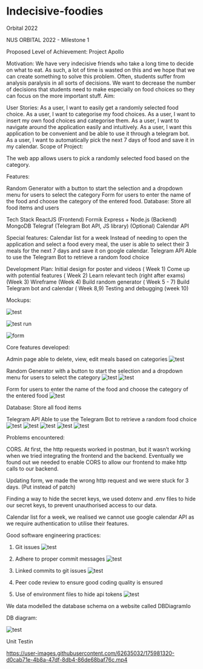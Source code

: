 # Indecisive-foodies
Orbital 2022



NUS ORBITAL 2022 - Milestone 1

Proposed Level of Achievement:
Project Apollo

Motivation:
We have very indecisive friends who take a long time to decide on what to eat. As such, a lot of time is wasted on this and we hope that we can create something to solve this problem. Often, students suffer from analysis paralysis in all sorts of decisions. We want to decrease the number of decisions that students need to make especially on food choices so they can focus on the more important stuff.
Aim:

User Stories:
As a user, I want to easily get a randomly selected food choice.
As a user, I want to categorise my food choices.
As a user, I want to insert my own food choices and categorise them.
As a user, I want to navigate around the application easily and intuitively.
As a user, I want this application to be convenient and be able to use it through a telegram bot.
As a user, I want to automatically pick the next 7 days of food and save it in my calendar.
Scope of Project:

The web app allows users to pick a randomly selected food based on the category.

Features:

Random Generator with a button to start the selection and a dropdown menu for users to select the category
Form for users to enter the name of the food and choose the category of the entered food.
Database: Store all food items and users


Tech Stack
ReactJS (Frontend)
Formik
Express + Node.js (Backend)
MongoDB
Telegraf (Telegram Bot API, JS library) (Optional)
Calendar API


Special features:
Calendar list for a week
Instead of needing to open the application and select a food every meal, the user is able to select their 3 meals for the next 7 days and save it on google calendar.
Telegram API
Able to use the Telegram Bot to retrieve a random food choice

Development Plan:
Initial design for poster and videos ( Week 1)
Come up with potential features ( Week 2)
Learn relevant tech (right after exams) (Week 3)
Wireframe (Week 4)
Build random generator ( Week 5 - 7)
Build Telegram bot and calendar ( Week 8,9)
Testing and debugging (week 10)

Mockups: 

![test](https://github.com/Evande1/indecisive-foodies/blob/main/MicrosoftTeams-image.png)

![test run](https://github.com/Evande1/indecisive-foodies/blob/main/MicrosoftTeams-image%20(1).png)

![form](https://github.com/Evande1/indecisive-foodies/blob/main/MicrosoftTeams-image%20(2).png)



Core features developed:

Admin page able to delete, view, edit meals based on categories 
![test](https://github.com/Evande1/indecisive-foodies/blob/main/app4.png)

Random Generator with a button to start the selection and a dropdown menu for users to select the category 
![test](https://github.com/Evande1/indecisive-foodies/blob/main/app1.png)
![test](https://github.com/Evande1/indecisive-foodies/blob/main/app2.png)

Form for users to enter the name of the food and choose the category of the entered food
![test](https://github.com/Evande1/indecisive-foodies/blob/main/app4.png)

Database: Store all food items 

Telegram API Able to use the Telegram Bot to retrieve a random food choice
![test](https://github.com/Evande1/indecisive-foodies/blob/main/tele1.png)
![test](https://github.com/Evande1/indecisive-foodies/blob/main/tele2.png)
![test](https://github.com/Evande1/indecisive-foodies/blob/main/tele3.png)
![test](https://github.com/Evande1/indecisive-foodies/blob/main/tele4.png)
![test](https://github.com/Evande1/indecisive-foodies/blob/main/tele5.png)

Problems encountered: 

CORS. At first, the http requests worked in postman, but it wasn’t working when we tried integrating the frontend and the backend. Eventually we found out we needed to enable CORS to allow our frontend to make http calls to our backend.

Updating form, we made the wrong http request and we were stuck for 3 days. (Put instead of patch)

Finding a way to hide the secret keys, we used dotenv and .env files to hide our secret keys, to prevent unauthorised access to our data.

Calendar list for a week, we realised we cannot use google calendar API as we require authentication to utilise their features.

Good software engineering practices: 
1. Git issues 
![test](https://github.com/Evande1/indecisive-foodies/blob/main/github-issues.png)

2. Adhere to proper commit messages
![test](https://github.com/Evande1/indecisive-foodies/blob/main/commit.png)

3. Linked commits to git issues
![test](https://github.com/Evande1/indecisive-foodies/blob/main/link-issues.png)

4. Peer code review to ensure good coding quality is ensured  
6. Use of environment files to hide api tokens 
![test](https://github.com/Evande1/indecisive-foodies/blob/main/env-file.png)




We data modelled the database schema on a website called DBDiagramIo 

DB diagram: 


![test](https://github.com/Evande1/indecisive-foodies/blob/main/db_diagram.png)


Unit Testin

https://user-images.githubusercontent.com/62635032/175981320-d0cab71e-4b8a-47df-8db4-86de68baf76c.mp4
